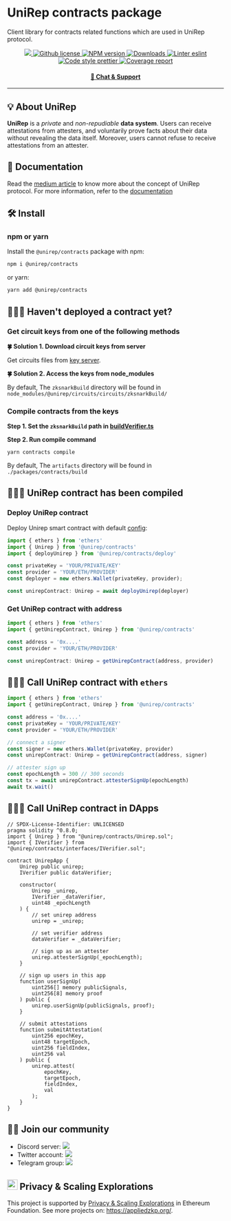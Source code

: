 # UniRep contracts package

Client library for contracts related functions which are used in UniRep protocol.

<p align="center">
    <a href="https://github.com/unirep/unirep">
        <img src="https://img.shields.io/badge/project-unirep-blue.svg?style=flat-square">
    </a>
    <a href="https://github.com/unirep/unirep/blob/master/LICENSE">
        <img alt="Github license" src="https://img.shields.io/github/license/unirep/unirep.svg?style=flat-square">
    </a>
    <a href="https://www.npmjs.com/package/@unirep/contracts">
        <img alt="NPM version" src="https://img.shields.io/npm/v/@unirep/contracts?style=flat-square" />
    </a>
    <a href="https://npmjs.org/package/@unirep/contracts">
        <img alt="Downloads" src="https://img.shields.io/npm/dm/@unirep/contracts.svg?style=flat-square" />
    </a>
    <a href="https://eslint.org/">
        <img alt="Linter eslint" src="https://img.shields.io/badge/linter-eslint-8080f2?style=flat-square&logo=eslint" />
    </a>
    <a href="https://prettier.io/">
        <img alt="Code style prettier" src="https://img.shields.io/badge/code%20style-prettier-f8bc45?style=flat-square&logo=prettier" />
    </a>
    <a href="https://contracts-coverage.unirep.io/">
        <img alt="Coverage report" src="https://contracts-coverage.unirep.io/badge.svg" />
    </a>
</p>

<div align="center">
    <h4>
        <a href="https://discord.gg/VzMMDJmYc5">
            🤖 Chat &amp; Support
        </a>
    </h4>
</div>

---

## 💡 About UniRep
**UniRep** is a *private* and *non-repudiable* **data system**. Users can receive attestations from attesters, and voluntarily prove facts about their data without revealing the data itself. Moreover, users cannot refuse to receive attestations from an attester.

## 📘 Documentation

Read the [medium article](https://medium.com/privacy-scaling-explorations/unirep-a-private-and-non-repudiable-reputation-system-7fb5c6478549) to know more about the concept of UniRep protocol.
For more information, refer to the [documentation](https://developer.unirep.io/)

## 🛠 Install

### npm or yarn

Install the `@unirep/contracts` package with npm:

```bash
npm i @unirep/contracts
```

or yarn:

```bash
yarn add @unirep/contracts
```

## 👩🏻‍⚕️ Haven't deployed a contract yet?

### Get circuit keys from one of the following methods

**🍀 Solution 1. Download circuit keys from server**

Get circuits files from [key server](https://developer.unirep.io/docs/testnet-deployment#keys).

**🍀 Solution 2. Access the keys from node_modules**

By default, The `zksnarkBuild` directory will be found in `node_modules/@unirep/circuits/circuits/zksnarkBuild/`

### Compile contracts from the keys

**Step 1. Set the `zksnarkBuild` path in [buildVerifier.ts](./scripts/buildVerifiers.ts)**

**Step 2. Run compile command**

```bash
yarn contracts compile
```

By default, The `artifacts` directory will be found in `./packages/contracts/build`

## 🙆🏻‍♀️ UniRep contract has been compiled

### Deploy UniRep contract

Deploy Unirep smart contract with default [config](../circuits/src/CircuitConfig.ts):

```typescript
import { ethers } from 'ethers'
import { Unirep } from '@unirep/contracts'
import { deployUnirep } from '@unirep/contracts/deploy'

const privateKey = 'YOUR/PRIVATE/KEY'
const provider = 'YOUR/ETH/PROVIDER'
const deployer = new ethers.Wallet(privateKey, provider);

const unirepContract: Unirep = await deployUnirep(deployer)
```

### Get UniRep contract with address

```typescript
import { ethers } from 'ethers'
import { getUnirepContract, Unirep } from '@unirep/contracts'

const address = '0x....'
const provider = 'YOUR/ETH/PROVIDER'

const unirepContract: Unirep = getUnirepContract(address, provider)
```

## 🧑🏻‍💻 Call UniRep contract with `ethers`

```typescript
import { ethers } from 'ethers'
import { getUnirepContract, Unirep } from '@unirep/contracts'

const address = '0x....'
const privateKey = 'YOUR/PRIVATE/KEY'
const provider = 'YOUR/ETH/PROVIDER'

// connect a signer
const signer = new ethers.Wallet(privateKey, provider)
const unirepContract: Unirep = getUnirepContract(address, signer)

// attester sign up
const epochLength = 300 // 300 seconds
const tx = await unirepContract.attesterSignUp(epochLength)
await tx.wait()
```

## 🙋🏻‍♂️ Call UniRep contract in DApps

```solidity
// SPDX-License-Identifier: UNLICENSED
pragma solidity ^0.8.0;
import { Unirep } from "@unirep/contracts/Unirep.sol";
import { IVerifier } from "@unirep/contracts/interfaces/IVerifier.sol";

contract UnirepApp {
    Unirep public unirep;
    IVerifier public dataVerifier;

    constructor(
        Unirep _unirep,
        IVerifier _dataVerifier,
        uint48 _epochLength
    ) {
        // set unirep address
        unirep = _unirep;

        // set verifier address
        dataVerifier = _dataVerifier;

        // sign up as an attester
        unirep.attesterSignUp(_epochLength);
    }

    // sign up users in this app
    function userSignUp(
        uint256[] memory publicSignals,
        uint256[8] memory proof
    ) public {
        unirep.userSignUp(publicSignals, proof);
    }

    // submit attestations
    function submitAttestation(
        uint256 epochKey,
        uint48 targetEpoch,
        uint256 fieldIndex,
        uint256 val
    ) public {
        unirep.attest(
            epochKey,
            targetEpoch,
            fieldIndex,
            val
        );
    }
}
```

## 🙌🏻 Join our community
- Discord server: <a href="https://discord.gg/VzMMDJmYc5"><img src="https://img.shields.io/discord/931582072152281188?label=Discord&style=flat-square&logo=discord"></a>
- Twitter account: <a href="https://twitter.com/UniRep_Protocol"><img src="https://img.shields.io/twitter/follow/UniRep_Protocol?style=flat-square&logo=twitter"></a>
- Telegram group: <a href="https://t.me/unirep"><img src="https://img.shields.io/badge/telegram-@unirep-blue.svg?style=flat-square&logo=telegram"></a>

## <img height="24" src="https://ethereum.org/static/a183661dd70e0e5c70689a0ec95ef0ba/13c43/eth-diamond-purple.png"> Privacy & Scaling Explorations

This project is supported by [Privacy & Scaling Explorations](https://github.com/privacy-scaling-explorations) in Ethereum Foundation.
See more projects on: https://appliedzkp.org/.
